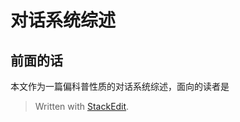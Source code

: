 # 对话系统综述

## 前面的话
本文作为一篇偏科普性质的对话系统综述，面向的读者是


> Written with [StackEdit](https://stackedit.io/).
<!--stackedit_data:
eyJoaXN0b3J5IjpbLTI1NjEwMjk0NiwxMjM3NTk3OTc3XX0=
-->